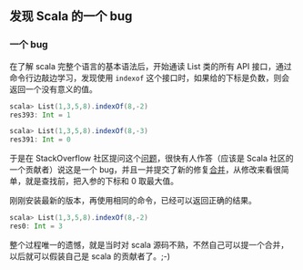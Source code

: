 ## 发现 Scala 的一个 bug

### 一个 bug

在了解 scala 完整个语言的基本语法后，开始通读 List 类的所有 API 接口，通过命令行边敲边学习，发现使用 <code>indexof</code> 这个接口时，如果给的下标是负数，则会返回一个没有意义的值。  

```scala
scala> List(1,3,5,8).indexOf(8,-2)
res393: Int = 1

scala> List(1,3,5,8).indexOf(8,-3)
res391: Int = 0
```

于是在 StackOverflow 社区提问这个[问题](https://stackoverflow.com/questions/41395111/scala-list-indexof-has-bug)，很快有人作答（应该是 Scala 社区的一个贡献者）说这是一个 bug，并且一并提交了新的修复[合并](https://github.com/scala/scala/pull/5621/files/a75e4a7fafef9ce619a8d0f0622333d20502e7c8)，从修改来看很简单，就是查找前，把入参的下标和 0 取最大值。  

刚刚安装最新的版本，再使用相同的命令，已经可以返回正确的结果。

```scala
scala> List(1,3,5,8).indexOf(8,-2)
res0: Int = 3
```

整个过程唯一的遗憾，就是当时对 scala 源码不熟，不然自己可以提一个合并，以后就可以假装自己是 scala 的贡献者了。;-)
